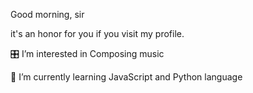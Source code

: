 Good morning, sir

it's an honor for you if you visit my profile.

🎛️ I’m interested in Composing music

🎨 I’m currently learning JavaScript and Python language

